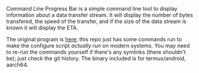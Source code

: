 Command Line Progress Bar is a simple command line tool to display information about a data transfer stream. It will display the number of bytes transfered, the speed of the transfer, and if the size of the data stream is known it will display the ETA.

The original program is [here](http://clpbar.sourceforge.net/); this repo just has some commands run to make the configure script *actually run* on modern systems. You may need to re-run the commands yourself if there's any symlinks (there shouldn't be); just check the git history. The binary included is for termux/android, aarch64.
